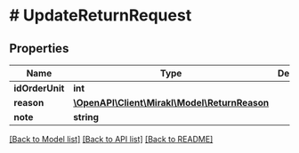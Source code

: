 # # UpdateReturnRequest

## Properties

Name | Type | Description | Notes
------------ | ------------- | ------------- | -------------
**idOrderUnit** | **int** |  |
**reason** | [**\OpenAPI\Client\Mirakl\Model\ReturnReason**](ReturnReason.md) |  |
**note** | **string** |  |

[[Back to Model list]](../../README.md#models) [[Back to API list]](../../README.md#endpoints) [[Back to README]](../../README.md)
